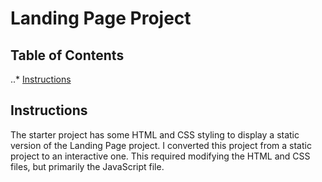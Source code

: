 # Landing Page Project
## Table of Contents
..* [Instructions](https://github.com/udacity/fend/blob/refresh-2019/projects/landing-page/README.md#instructions)
## Instructions
The starter project has some HTML and CSS styling to display a static version of the Landing Page project. I converted this project from a static project to an interactive one. This required modifying the HTML and CSS files, but primarily the JavaScript file.
